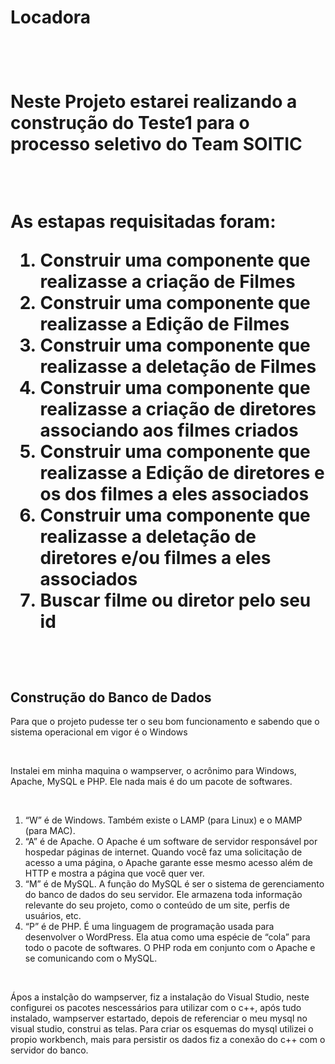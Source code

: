 <h1> Locadora <h1></br>

<p>Neste Projeto estarei realizando a construção do Teste1 para o processo seletivo do Team SOITIC</p></br>

<strong>As estapas requisitadas foram: </strong></br>

<ol>
    <li>Construir uma componente que realizasse a criação de Filmes</li>    
    <li>Construir uma componente que realizasse a Edição de Filmes</li>
    <li>Construir uma componente que realizasse a deletação de Filmes</li>
    <li>Construir uma componente que realizasse a criação de diretores associando aos filmes criados</li>
    <li>Construir uma componente que realizasse a Edição de diretores e os dos filmes a eles associados</li>
    <li>Construir uma componente que realizasse a deletação de diretores e/ou filmes a eles associados</li>
    <li>Buscar filme ou diretor pelo seu id</li>
</ol></br>

<h2>Construção do Banco de Dados</h2>
<p>Para que o projeto pudesse ter o seu bom funcionamento e sabendo que o sistema operacional em vigor é o Windows </p></br>
<p>Instalei em minha maquina o wampserver, o acrônimo para Windows, Apache, MySQL e PHP. Ele nada mais é do um pacote de softwares.</p></br>

<ol>
    <li>“W” é de Windows. Também existe o LAMP (para Linux) e o MAMP (para MAC).</li>    
    <li>“A” é de Apache. O Apache é um software de servidor responsável por hospedar páginas de internet. Quando você faz uma solicitação de acesso a uma página, o Apache garante esse mesmo acesso além de HTTP e mostra a página que você quer ver.</li>
    <li>“M” é de MySQL. A função do MySQL é ser o sistema de gerenciamento do banco de dados do seu servidor. Ele armazena toda informação relevante do seu projeto, como o conteúdo de um site, perfis de usuários, etc.</li>
    <li>“P” é de PHP. É uma linguagem de programação usada para desenvolver o WordPress. Ela atua como uma espécie de “cola” para todo o pacote de softwares. O PHP roda em conjunto com o Apache e se comunicando com o MySQL.</li>
</ol></br>

<p>Ápos a instalção do wampserver, fiz a instalação do Visual Studio, neste configurei os pacotes nescessários para utilizar com o c++, após tudo instalado, wampserver estartado, depois de referenciar o meu mysql no visual studio, construi as telas. Para criar os esquemas do mysql utilizei o propio workbench, mais para persistir os dados fiz a conexão do c++ com o servidor do banco.</p>